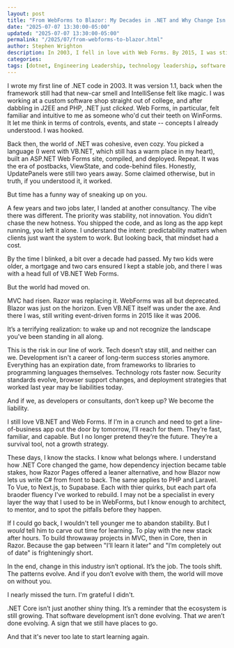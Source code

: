 ```yaml
---
layout: post
title: "From WebForms to Blazor: My Decades in .NET and Why Change Isn't Optional"
date: "2025-07-07 13:30:00-05:00"
updated: "2025-07-07 13:30:00-05:00"
permalink: "/2025/07/from-webforms-to-blazor.html"
author: Stephen Wrighton
description: In 2003, I fell in love with Web Forms. By 2015, I was still writing them—like it was 2006.Somewhere between stability and delivery, I’d stopped learning. The world kept moving. I didn’t. That’s a hard thing to admit as a technologist. I caught up. But not before realizing just how quietly obsolescence creeps in. This is a story about .NET, Blazor, and why change isn’t optional.
categories:
tags: [dotnet, Engineering Leadership, technology leadership, software development, career, career reflection]
---  
```


I wrote my first line of .NET code in 2003. It was version 1.1, back when the framework still had that new-car smell and IntelliSense felt like magic. I was working at a custom software shop straight out of college, and after dabbling in J2EE and PHP, .NET just *clicked*. Web Forms, in particular, felt familiar and intuitive to me as someone who'd cut their teeth on WinForms. It let me think in terms of controls, events, and state -- concepts I already understood. I was hooked.

Back then, the world of .NET was cohesive, even cozy. You picked a language (I went with VB.NET, which still has a warm place in my heart), built an ASP.NET Web Forms site, compiled, and deployed. Repeat. It was the era of postbacks, ViewState, and code-behind files. Honestly, UpdatePanels were still two years away.  Some claimed otherwise, but in truth, if you understood it, it worked.

But time has a funny way of sneaking up on you.

A few years and two jobs later, I landed at another consultancy. The vibe there was different. The priority was stability, not innovation. You didn’t chase the new hotness. You shipped the code, and as long as the app kept running, you left it alone. I understand the intent: predictability matters when clients just want the system to work. But looking back, that mindset had a cost.

By the time I blinked, a bit over a decade had passed. My two kids were older, a mortgage and two cars ensured I kept a stable job, and there I was with a head full of VB.NET Web Forms. 

But the world had moved on. 

MVC had risen. Razor was replacing it. WebForms was all but deprecated. Blazor was just on the horizon. Even VB.NET itself was under the axe. And there I was, still writing event-driven forms in 2015 like it was 2006.

It’s a terrifying realization: to wake up and not recognize the landscape you've been standing in all along.

This is the risk in our line of work. Tech doesn’t stay still, and neither can we. Development isn't a career of long-term success stories anymore. Everything has an expiration date, from frameworks to libraries to programming languages themselves. Technology rots faster now. Security standards evolve, browser support changes, and deployment strategies that worked last year may be liabilities today.

And if we, as developers or consultants, don’t keep up? We become the liability.

I still love VB.NET and Web Forms. If I’m in a crunch and need to get a line-of-business app out the door by tomorrow, I’ll reach for them. They’re fast, familiar, and capable. But I no longer pretend they’re the future. They’re a survival tool, not a growth strategy.

These days, I know the stacks. I know what belongs where. I understand how .NET Core changed the game, how dependency injection became table stakes, how Razor Pages offered a leaner alternative, and how Blazor now lets us write C# from front to back. The same applies to PHP and Laravel. To Vue, to Next.js, to Supabase. Each with thier quirks, but each part ofa braoder fluency I've worked to rebuild. I may not be a specialist in every layer the way that I used to be in WebForms, but I know enough to architect, to mentor, and to spot the pitfalls before they happen.

If I could go back, I wouldn't tell younger me to abandon stability. But I *would* tell him to carve out time for learning. To play with the new stack after hours. To build throwaway projects in MVC, then in Core, then in Razor. Because the gap between "I’ll learn it later" and "I’m completely out of date" is frighteningly short.

In the end, change in this industry isn’t optional. It’s the job. The tools shift. The patterns evolve. And if you don’t evolve with them, the world will move on without you.

I nearly missed the turn. I'm grateful I didn't.

.NET Core isn’t just another shiny thing. It’s a reminder that the ecosystem is still growing. That software development isn’t done evolving. That *we* aren’t done evolving. A sign that we still have places to go. 

And that it's never too late to start learning again.